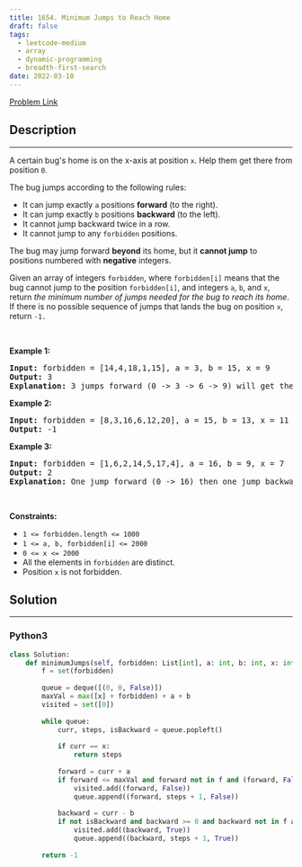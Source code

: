 ```yaml
---
title: 1654. Minimum Jumps to Reach Home
draft: false
tags: 
  - leetcode-medium
  - array
  - dynamic-programming
  - breadth-first-search
date: 2022-03-10
---
```


[Problem Link](https://leetcode.com/problems/minimum-jumps-to-reach-home/)

## Description

---
<p>A certain bug&#39;s home is on the x-axis at position <code>x</code>. Help them get there from position <code>0</code>.</p>

<p>The bug jumps according to the following rules:</p>

<ul>
	<li>It can jump exactly <code>a</code> positions <strong>forward</strong> (to the right).</li>
	<li>It can jump exactly <code>b</code> positions <strong>backward</strong> (to the left).</li>
	<li>It cannot jump backward twice in a row.</li>
	<li>It cannot jump to any <code>forbidden</code> positions.</li>
</ul>

<p>The bug may jump forward <strong>beyond</strong> its home, but it <strong>cannot jump</strong> to positions numbered with <strong>negative</strong> integers.</p>

<p>Given an array of integers <code>forbidden</code>, where <code>forbidden[i]</code> means that the bug cannot jump to the position <code>forbidden[i]</code>, and integers <code>a</code>, <code>b</code>, and <code>x</code>, return <em>the minimum number of jumps needed for the bug to reach its home</em>. If there is no possible sequence of jumps that lands the bug on position <code>x</code>, return <code>-1.</code></p>

<p>&nbsp;</p>
<p><strong class="example">Example 1:</strong></p>

<pre>
<strong>Input:</strong> forbidden = [14,4,18,1,15], a = 3, b = 15, x = 9
<strong>Output:</strong> 3
<strong>Explanation:</strong> 3 jumps forward (0 -&gt; 3 -&gt; 6 -&gt; 9) will get the bug home.
</pre>

<p><strong class="example">Example 2:</strong></p>

<pre>
<strong>Input:</strong> forbidden = [8,3,16,6,12,20], a = 15, b = 13, x = 11
<strong>Output:</strong> -1
</pre>

<p><strong class="example">Example 3:</strong></p>

<pre>
<strong>Input:</strong> forbidden = [1,6,2,14,5,17,4], a = 16, b = 9, x = 7
<strong>Output:</strong> 2
<strong>Explanation:</strong> One jump forward (0 -&gt; 16) then one jump backward (16 -&gt; 7) will get the bug home.
</pre>

<p>&nbsp;</p>
<p><strong>Constraints:</strong></p>

<ul>
	<li><code>1 &lt;= forbidden.length &lt;= 1000</code></li>
	<li><code>1 &lt;= a, b, forbidden[i] &lt;= 2000</code></li>
	<li><code>0 &lt;= x &lt;= 2000</code></li>
	<li>All the elements in <code>forbidden</code> are distinct.</li>
	<li>Position <code>x</code> is not forbidden.</li>
</ul>


## Solution

---
### Python3
``` py title='minimum-jumps-to-reach-home'
class Solution:
    def minimumJumps(self, forbidden: List[int], a: int, b: int, x: int) -> int:
        f = set(forbidden)
        
        queue = deque([(0, 0, False)])
        maxVal = max([x] + forbidden) + a + b
        visited = set([0])
        
        while queue:
            curr, steps, isBackward = queue.popleft()
            
            if curr == x:
                return steps
            
            forward = curr + a
            if forward <= maxVal and forward not in f and (forward, False) not in visited:
                visited.add((forward, False))
                queue.append((forward, steps + 1, False))
            
            backward = curr - b
            if not isBackward and backward >= 0 and backward not in f and (backward, True) not in visited:
                visited.add((backward, True))
                queue.append((backward, steps + 1, True))
        
        return -1
```

